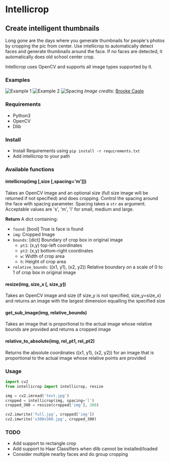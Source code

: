 # Intellicrop
## Create intelligent thumbnails

Long gone are the days where you generate thumbnails for people's photos by cropping the pic from center. Use intellicrop to automatically detect faces and generate thumbnails around the face. If no faces are detected, it automatically does old school center crop.

Intellicrop uses OpenCV and supports all image types supported by it.

### Examples
![Example 1](https://i.imgur.com/AtItPRf.png "Example 1")
![Example 2](https://i.imgur.com/fQipZol.png "Example 2")
![Spacing](https://i.imgur.com/lY3lhR5.jpg "Example 3")
*Image credits:* [Brooke Cagle](https://unsplash.com/@brookecagle)

### Requirements
- Python3
- OpenCV
- Dlib

### Install
- Install Requirements using `pip install -r requirements.txt`
- Add intellicrop to your path

### Available functions
#### intellicrop(img [,size [,spacing='m']])
Takes an OpenCV image and an optional size (full size image will be returned if not specified) and does cropping. Control the spacing around the face with spacing parameter. Spacing takes a `str` as argument. Acceptable values are 's', 'm', 'l' for small, medium and large.

**Return**
A dict containing:
- `found`: [bool] True is face is found
- `img`: Cropped Image
- `bounds`: [dict] Boundary of crop box in original image
    - `pt1`: (x,y) top-left coordinates
    - `pt2`: (x,y) bottom-right coordinates
    - `w`: Width of crop area
    - `h`: Height of crop area
- `relative_bounds`: ((x1, y1), (x2, y2)) Relative boundary on a scale of 0 to 1 of crop box in original image

#### resize(img, size_x [, size_y])
Takes an OpenCV image and size (if size_y is not specified, size_y=size_x) and returns an image with the largest dimension equalling the specified size

#### get_sub_image(img, relative_bounds)
Takes an image that is proportional to the actual image whose relative bounds are provided and returns a cropped image

#### relative_to_absolute(img, rel_pt1, rel_pt2)
Returns the absolute coordinates ((x1, y1), (x2, y2)) for an image that is proportional to the actual image whose relative points are provided


### Usage
``` python
import cv2
from intellicrop import intellicrop, resize

img = cv2.imread('test.jpg')
cropped = intellicrop(img, spacing='l')
cropped_300 = resize(cropped['img'], 300)

cv2.imwrite('full.jpg', cropped['img'])
cv2.imwrite('s300x300.jpg', cropped_300)

```

### TODO
- Add support to rectangle crop
- Add support to Haar Classifiers when dlib cannot be installed/loaded
- Consider multiple nearby faces and do group cropping

